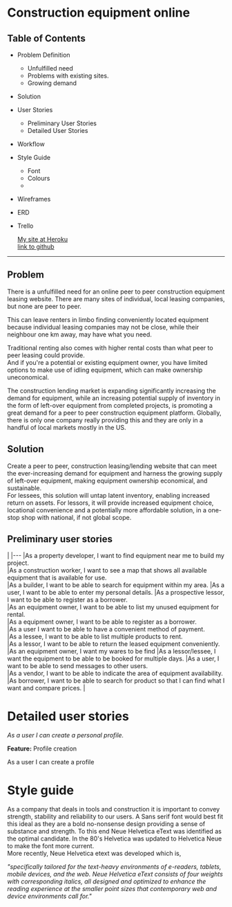 # Construction equipment online


## Table of Contents

* Problem Definition
  * Unfulfilled need
  * Problems with existing sites.
  * Growing demand
* Solution
* User Stories
  * Preliminary User Stories
  * Detailed User Stories
* Workflow
* Style Guide
  * Font 
  * Colours
  *
* Wireframes
* ERD
* Trello

  [My site at Heroku](nba.com "to the site")  
  [link to github](construct.github.com)
-------------------
## Problem

There is a unfulfilled need for an online peer to peer construction equipment leasing website. There are many sites of individual, local leasing companies, but none are peer to peer.  

This can leave renters in limbo finding conveniently located equipment because individual leasing companies may not be close, while their neighbour one km away, may have what you need.  
 
Traditional renting also comes with higher rental costs than what peer to peer leasing could provide.  
And if you're a potential or existing equipment owner, you have limited options to make use of idling equipment, which can make ownership uneconomical. 

The construction lending market is expanding significantly increasing the demand for equipment, while an increasing  potential supply of inventory in the form of left-over equipment from completed projects, is promoting a great demand for a peer to peer construction equipment platform.  Globally, there is only one company really providing this and they are only in a handful of local markets mostly in the US.

## Solution

Create a peer to peer, construction leasing/lending website that can meet the ever-increasing demand for equipment and harness the growing supply of left-over equipment, making equipment ownership economical, and sustainable.  
For lessees, this solution will untap latent inventory,  enabling increased return on assets.  For lessors, it will provide increased equipment choice, locational convenience and a potentially more affordable solution, in a one-stop shop with national, if not global scope.  


## Preliminary user stories
|
|---
|As a property developer, I want to find equipment near me to build my project.  
|As a construction worker, I want to see a map that shows all available equipment that is available for use.    
|As a builder, I want to be able to search for equipment within my area.
|As a user, I want to be able to enter my personal details.
|As a prospective lessor, I want to be able to register as a borrower.  
|As an equipment owner, I want to be able to list my unused equipment for rental.  
|As a equipment owner, I want to be able to register as a borrower.  
|As a user I want to be able to have a convenient method of payment.  
|As a lessee, I want to be able to list multiple products to rent.  
|As a lessor, I want to be able to return the leased equipment conveniently.  
|As an equipment owner, I want my wares to be find
|As a lessor/lessee, I want the equipment to be able to be booked for multiple days. 
|As a user, I want to be able to send messages to other users.  
|As a vendor, I want to be able to indicate the area of equipment availability. 
|As borrower, I want to be able to search for product so that I can find what I want and compare prices.
|

# Detailed user stories
*As a user I can create a personal profile.*  

**Feature:** Profile creation 

As a user I can create a profile


# Style guide
 
As a company that deals in tools and construction it is important to convey strength, stability and reliability to our users. A Sans serif font would best fit this ideal as they are a bold no-nonsense design providing a sense of substance and strength.
To this end Neue Helvetica eText was identified as the optimal candidate. 
In the 80's Helvetica was updated to Helvetica Neue to make the font more current.  
More recently, Neue Helvetica etext was developed which is, 

*"specifically tailored for the text-heavy environments of e-readers, tablets, mobile devices, and the web. Neue Helvetica eText consists of four weights with corresponding italics, all designed and optimized to enhance the reading experience at the smaller point sizes that contemporary web and device environments call for."*

